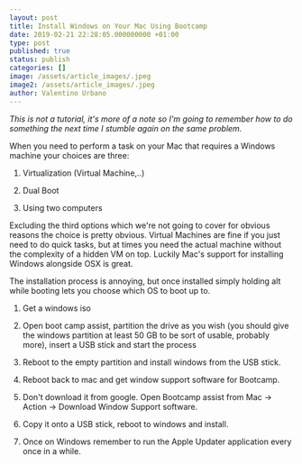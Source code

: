```yaml
---
layout: post
title: Install Windows on Your Mac Using Bootcamp
date: 2019-02-21 22:28:05.000000000 +01:00
type: post
published: true
status: publish
categories: []
image: /assets/article_images/.jpeg
image2: /assets/article_images/.jpeg
author: Valentino Urbano
---
```


_This is not a tutorial, it's more of a note so I'm going to remember how to do something the next time I stumble again on the same problem._

When you need to perform a task on your Mac that requires a Windows machine your choices are three:

1. Virtualization (Virtual Machine,..)

2. Dual Boot

3. Using two computers

Excluding the third options which we're not going to cover for obvious reasons the choice is pretty obvious. Virtual Machines are fine if you just need to do quick tasks, but at times you need the actual machine without the complexity of a hidden VM on top. Luckily Mac's support for installing Windows alongside OSX is great.

The installation process is annoying, but once installed simply holding alt while booting lets you choose which OS to boot up to.

1. Get a windows iso

2. Open boot camp assist, partition the drive as you wish (you should give the windows partition at least 50 GB to be sort of usable, probably more), insert a USB stick and start the process

3. Reboot to the empty partition and install windows from the USB stick.

4. Reboot back to mac and get window support software for Bootcamp.

5. Don't download it from google. Open Bootcamp assist from Mac -> Action -> Download Window Support software.

6. Copy it onto a USB stick, reboot to windows and install.

7. Once on Windows remember to run the Apple Updater application every once in a while.
